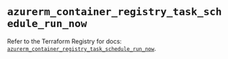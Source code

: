 # `azurerm_container_registry_task_schedule_run_now`

Refer to the Terraform Registry for docs: [`azurerm_container_registry_task_schedule_run_now`](https://registry.terraform.io/providers/hashicorp/azurerm/4.35.0/docs/resources/container_registry_task_schedule_run_now).
